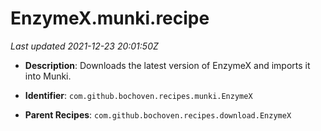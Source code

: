 # EnzymeX.munki.recipe

_Last updated 2021-12-23 20:01:50Z_

- **Description**: Downloads the latest version of EnzymeX and imports it into Munki.

- **Identifier**: `com.github.bochoven.recipes.munki.EnzymeX`

- **Parent Recipes**: `com.github.bochoven.recipes.download.EnzymeX`
